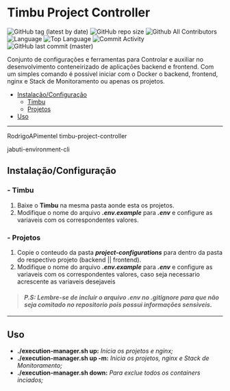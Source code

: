# **Timbu Project Controller**

![GitHub tag (latest by date)](https://img.shields.io/github/v/tag/RodrigoAPimentel/timbu-project-controller)
![GitHub repo size](https://img.shields.io/github/repo-size/RodrigoAPimentel/timbu-project-controller)
![Github All Contributors](https://img.shields.io/github/contributors/RodrigoAPimentel/timbu-project-controller)
![Language](https://img.shields.io/github/languages/count/RodrigoAPimentel/timbu-project-controller)
![Top Language](https://img.shields.io/github/languages/top/RodrigoAPimentel/timbu-project-controller)
![Commit Activity](https://img.shields.io/github/commit-activity/m/RodrigoAPimentel/timbu-project-controller)
![GitHub last commit (master)](https://img.shields.io/github/last-commit/RodrigoAPimentel/timbu-project-controller/master)

Conjunto de configurações e ferramentas para Controlar e auxiliar no desenvolvimento conteneirizado de aplicações backend e frontend. Com um simples comando é possivel iniciar com o Docker o backend, frontend, nginx e Stack de Monitoramento ou apenas os projetos.

- [Instalação/Configuração](#Instalação/Configuração)
  - [Timbu](#Timbu)
  - [Projetos](#Projetos)
- [Uso](#Uso)

---

RodrigoAPimentel
timbu-project-controller

jabuti-environment-cli

## **Instalação/Configuração**

### **- Timbu**

1. Baixe o **Timbu** na mesma pasta aonde esta os projetos.
2. Modifique o nome do arquivo **_.env.example_** para **_.env_** e configure as variaveis com os correspondentes valores.

### **- Projetos**

1. Copie o conteudo da pasta **_project-configurations_** para dentro da pasta do respectivo projeto (backend || frontend).
2. Modifique o nome do arquivo **_.env.example_** para **_.env_** e configure as variaveis com os correspondentes valores, caso seja necessario acrescente as variaveis desejaveis

> #### **_P.S: Lembre-se de incluir o arquivo .env no .gitignore para que não seja comitado no repositorio pois possui informações sensiveis._**

---

## **Uso**

- **./execution-manager.sh up:** _Inicia os projetos e nginx;_
- **./execution-manager.sh up -m:** _Inicia os projetos, nginx e Stack de Monitoramento;_
- **./execution-manager.sh down:** _Para exclue todos os containers inciados;_
